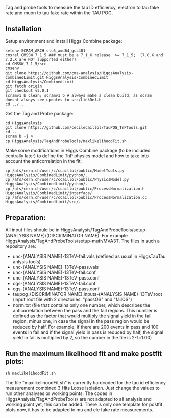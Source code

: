 Tag and probe tools to measure the tau ID efficiency, electron to tau fake rate and muon to tau fake rate within the TAU POG.

Installation
------------

Setup environment and install Higgs Combine package:

```shell
setenv SCRAM_ARCH slc6_amd64_gcc481
cmsrel CMSSW_7_1_5 ### must be a 7_1_X release  >= 7_1_5;  (7.0.X and 7.2.X are NOT supported either) 
cd CMSSW_7_1_5/src 
cmsenv
git clone https://github.com/cms-analysis/HiggsAnalysis-CombinedLimit.git HiggsAnalysis/CombinedLimit
cd HiggsAnalysis/CombinedLimit
git fetch origin
git checkout v5.0.1
scramv1 b clean; scramv1 b # always make a clean build, as scram doesnt always see updates to src/LinkDef.h
cd ../..
```

Get the Tag and Probe package:

```shell
cd HiggsAnalysis
git clone https://github.com/cecilecaillol/TauPOG_TnPTools.git
cd ..
scram b -j 4
cp HiggsAnalysis/TagAndProbeTools/maxlikelihoodFit.sh .
```

Make some modifications in Higgs Combine package (to be included centrally later) to define the TnP physics model and how to take into account the anticorrelation in the fit:

```shell
cp /afs/cern.ch/user/c/ccaillol/public/ModelTools.py HiggsAnalysis/CombinedLimit/python/.
cp /afs/cern.ch/user/c/ccaillol/public/PhysicsModel.py HiggsAnalysis/CombinedLimit/python/.
cp /afs/cern.ch/user/c/ccaillol/public/ProcessNormalization.h HiggsAnalysis/CombinedLimit/interface/.
cp /afs/cern.ch/user/c/ccaillol/public/ProcessNormalization.cc HiggsAnalysis/CombinedLimit/src/.
```

Preparation:
-----------

All input files should be in HiggsAnalysis/TagAndProbeTools/setup-(ANALYSIS NAME)/(DISCRIMINATOR NAME). For example HiggsAnalysis/TagAndProbeTools/setup-mufr/MVA3T. The files in such a repository are:
 * unc-(ANALYSIS NAME)-13TeV-fail.vals (defined as usual in HiggsTauTau anlysis tools)
 * unc-(ANALYSIS NAME)-13TeV-pass.vals
 * unc-(ANALYSIS NAME)-13TeV-fail.conf
 * unc-(ANALYSIS NAME)-13TeV-pass.conf
 * cgs-(ANALYSIS NAME)-13TeV-fail.conf
 * cgs-(ANALYSIS NAME)-13TeV-pass.conf
 * taupog_(DISCRIMINATOR NAME).inputs-(ANALYSIS NAME)-13TeV.root (input root file with 2 directories: "passOS" and "failOS")
 * norm.txt (file that contains only one number, which describes the anticorrelation between the pass and the fail regions. This number is defined as the factor that would multiply the signal yield in the fail region, minus one, in case the signal in the pass region would be reduced by half. For example, if there are 200 events in pass and 100 events in fail and if the signal yield in pass is reduced by half, the signal yield in fail is multiplied by 2, so the number in the file is 2-1=1.00)

Run the maximum likelihood fit and make postfit plots:
-----------------------------------------------------

```shell
sh maxlikelihoodFit.sh
```

The file "maxlikelihoodFit.sh" is currently hardcoded for the tau id efficiency measurement combined 3 Hits Loose isolation. Just change the values to run other analyses or working points. The codes in HiggsAnalysis/TagAndProbeTools/ are not adapted to all analysis and working point yet, this can be added. There is only one template for postfit plots now, it has to be adapted to mu and ele fake rate measurements.

 
